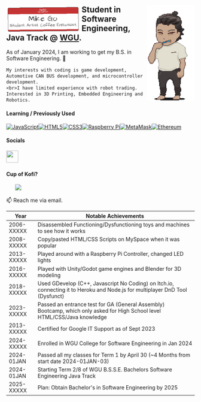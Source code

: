 <!-- !DOCTYPE HTML -->
<header>
<html lang=en>
</header>


<body>

  <section>
    <img align="right" src="Me.gif" alt="Me." width="128" height="256">
  <h1>
    <img align="left" src="NameTagIcon.png" alt="NameTag" width="40%" height="40%">
    Student in Software Engineering, Java Track @ <a href="https://www.wgu.edu/online-it-degrees/software-engineering-bachelors-program.html" title="WGU">WGU</a>.
  </h1>
  <p>
    As of January 2024, I am working to get my B.S. in Software Engineering. 🌱
  
    My interests with coding is game development, Automotive CAN BUS development, and microcontroller development.
    <br>I have limited experience with robot trading. Interested in 3D Printing, Embedded Engineering and Robotics.
  </p>
  </section>

#### Learning / Previously Used
<p align="left">
<a href="https://developer.mozilla.org/en-US/docs/Web/JavaScript" target="_blank" rel="noreferrer"><img src="https://raw.githubusercontent.com/danielcranney/readme-generator/main/public/icons/skills/javascript-colored.svg" width="36" height="36" alt="JavaScript" /></a><a href="https://developer.mozilla.org/en-US/docs/Glossary/HTML5" target="_blank" rel="noreferrer"><img src="https://raw.githubusercontent.com/danielcranney/readme-generator/main/public/icons/skills/html5-colored.svg" width="36" height="36" alt="HTML5" /></a><a href="https://www.w3.org/TR/CSS/#css" target="_blank" rel="noreferrer"><img src="https://raw.githubusercontent.com/danielcranney/readme-generator/main/public/icons/skills/css3-colored.svg" width="36" height="36" alt="CSS3" /></a><a href="https://www.raspberrypi.org/" target="_blank" rel="noreferrer"><img src="https://raw.githubusercontent.com/danielcranney/readme-generator/main/public/icons/skills/raspberrypi-colored.svg" width="36" height="36" alt="Raspberry Pi" /></a><a href="https://metamask.io/" target="_blank" rel="noreferrer"><img src="https://raw.githubusercontent.com/danielcranney/readme-generator/main/public/icons/skills/metamask-colored.svg" width="36" height="36" alt="MetaMask" /></a><a href="https://ethereum.org/en/" target="_blank" rel="noreferrer"><img src="https://raw.githubusercontent.com/danielcranney/readme-generator/main/public/icons/skills/ethereum-colored.svg" width="36" height="36" alt="Ethereum" /></a>
</p>

#### Socials

<p align="left"> <a href="https://www.linkedin.com/in/michael-go-82a95a113/" target="_blank" rel="noreferrer"> <picture> <source media="(prefers-color-scheme: dark)" srcset="https://raw.githubusercontent.com/danielcranney/readme-generator/main/public/icons/socials/linkedin-dark.svg" /> <source media="(prefers-color-scheme: light)" srcset="https://raw.githubusercontent.com/danielcranney/readme-generator/main/public/icons/socials/linkedin.svg" /> <img src="https://raw.githubusercontent.com/danielcranney/readme-generator/main/public/icons/socials/linkedin.svg" width="32" height="32" /> </picture> </a></p>

#### Cup of Kofi?

<ul style="list-style-type: none; margin: 0;">

<li style="display: inline-block; margin-right: 0.25rem;"><a href="https://www.ko-fi.com/michaelgo"><img src="https://storage.ko-fi.com/cdn/kofi2.png?v=3" width="150"/></a></li>

</ul>

📫 Reach me via email.
</p>

| Year       | Notable Achievements                                                                                        |
|------------|-------------------------------------------------------------------------------------------------------------|
| 2006-XXXXX | Disassembled Functioning/Dysfunctioning toys and machines to see how it works                               |
| 2008-XXXXX | Copy/pasted HTML/CSS Scripts on MySpace when it was popular                                                 |
| 2013-XXXXX | Played around with a Raspberry Pi Controller, changed LED lights                                            |
| 2016-XXXXX | Played with Unity/Godot game engines and Blender for 3D modeling                                            |
| 2018-XXXXX | Used GDevelop (C++, Javascript No Coding) on Itch.io, connecting it to Heroku and Node.js for multiplayer DnD Tool (Dysfunct) |
| 2023-XXXXX | Passed an entrance test for GA (General Assembly) Bootcamp, which only asked for High School level HTML/CSS/Java knowledge |
| 2013-XXXXX | Certified for Google IT Support as of Sept 2023                                                             |
| 2024-XXXXX | Enrolled in WGU College for Software Engineering in Jan 2024                                                |
| 2024-01JAN | Passed all my classes for Term 1 by April 30 (~4 Months from start date 2024-01JAN-03)                      |
| 2024-01JAN | Starting Term 2/8 of WGU B.S.S.E. Bachelors Software Engineering Java Track                   |
| 2025-XXXXX | Plan: Obtain Bachelor's in Software Engineering by 2025                                                     |


</body>


<!--
**Greiye/Greiye** is a repository because its `README.md` (this file) appears on your GitHub profile.
Here are some ideas to get you started:
- 🔭 I’m currently working on ...
- 🌱 I’m currently learning ...
- 👯 I’m looking to collaborate on ...
- 🤔 I’m looking for help with ...
- 💬 Ask me about ...
- 📫 How to reach me: ...
-->
